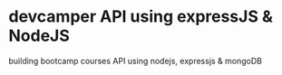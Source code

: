 # devcamper API using expressJS & NodeJS
building bootcamp courses API using nodejs, expressjs & mongoDB

